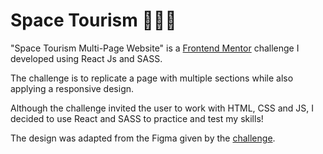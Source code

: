 # Space Tourism 👨🏻‍🚀

"Space Tourism Multi-Page Website" is a [Frontend Mentor](https://www.frontendmentor.io) challenge I developed using React Js and SASS.

The challenge is to replicate a page with multiple sections while also applying a responsive design.

Although the challenge invited the user to work with HTML, CSS and JS, I decided to use React and SASS to practice and test my skills!

The design was adapted from the Figma given by the [challenge](https://www.frontendmentor.io/challenges/space-tourism-multipage-website-gRWj1URZ3).
